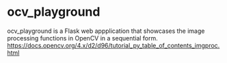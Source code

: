 # ocv_playground

ocv_playground is a Flask web appplication that showcases the image processing functions in OpenCV in a sequential form.
https://docs.opencv.org/4.x/d2/d96/tutorial_py_table_of_contents_imgproc.html
